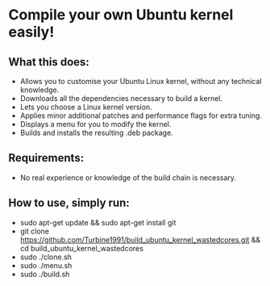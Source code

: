 # Compile your own Ubuntu kernel easily!

## What this does:
* Allows you to customise your Ubuntu Linux kernel, without any technical knowledge.
* Downloads all the dependencies necessary to build a kernel.
* Lets you choose a Linux kernel version.
* Applies minor additional patches and performance flags for extra tuning.
* Displays a menu for you to modify the kernel.
* Builds and installs the resulting .deb package.

## Requirements:
* No real experience or knowledge of the build chain is necessary.

## How to use, simply run:
* sudo apt-get update && sudo apt-get install git
* git clone https://github.com/Turbine1991/build_ubuntu_kernel_wastedcores.git && cd build_ubuntu_kernel_wastedcores
* sudo ./clone.sh
* sudo ./menu.sh
* sudo ./build.sh
